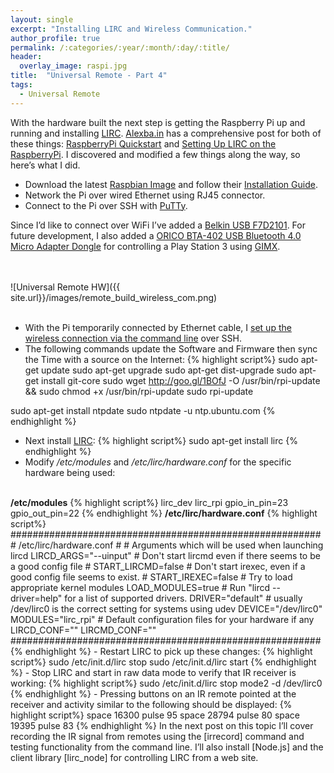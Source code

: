 ```yaml
---
layout: single
excerpt: "Installing LIRC and Wireless Communication."
author_profile: true
permalink: /:categories/:year/:month/:day/:title/
header:
  overlay_image: raspi.jpg
title:  "Universal Remote - Part 4"
tags:
  - Universal Remote
---
```


With the hardware built the next step is getting the Raspberry Pi up and running and installing [LIRC]. [Alexba.in] has a comprehensive post for both of these things: [RaspberryPi Quickstart] and [Setting Up LIRC on the RaspberryPi]. I discovered and modified a few things along the way, so here’s what I did.

- Download the latest [Raspbian Image] and follow their [Installation Guide].
- Network the Pi over wired Ethernet using RJ45 connector.
- Connect to the Pi over SSH with [PuTTy].

Since I’d like to connect over WiFi I’ve added a [Belkin USB F7D2101]. For future development, I also added a [ORICO BTA-402 USB Bluetooth 4.0 Micro Adapter Dongle] for controlling a Play Station 3 using [GIMX].

<br><br>
![Universal Remote HW]({{ site.url}}/images/remote_build_wireless_com.png)
<br><br>

- With the Pi temporarily connected by Ethernet cable, I [set up the wireless connection via the command line] over SSH.    
- The following commands update the Software and Firmware then sync the Time with a source on the Internet:
{% highlight script%}
sudo apt-get update
sudo apt-get upgrade
sudo apt-get dist-upgrade
sudo apt-get install git-core
sudo wget http://goo.gl/1BOfJ -O /usr/bin/rpi-update && sudo chmod +x /usr/bin/rpi-update
sudo rpi-update

sudo apt-get install ntpdate
sudo ntpdate -u ntp.ubuntu.com
{% endhighlight %}
- Next install [LIRC]:
{% highlight script%}
sudo apt-get install lirc
{% endhighlight %}
- Modify <i>/etc/modules</i> and <i>/etc/lirc/hardware.conf</i> for the specific hardware being used:
<br>
<b>/etc/modules</b>
{% highlight script%}
lirc_dev    
lirc_rpi gpio_in_pin=23 gpio_out_pin=22
{% endhighlight %}
<b>/etc/lirc/hardware.conf</b>
{% highlight script%}
########################################################    
# /etc/lirc/hardware.conf    
#    
# Arguments which will be used when launching lircd    
LIRCD_ARGS="--uinput"    
# Don't start lircmd even if there seems to be a good config file    
# START_LIRCMD=false    
# Don't start irexec, even if a good config file seems to exist.    
# START_IREXEC=false    
# Try to load appropriate kernel modules LOAD_MODULES=true    
# Run "lircd --driver=help" for a list of supported drivers.    
DRIVER="default"    
# usually /dev/lirc0 is the correct setting for systems using udev    
DEVICE="/dev/lirc0"    
MODULES="lirc_rpi"
# Default configuration files for your hardware if any    
LIRCD_CONF="" LIRCMD_CONF=""    
########################################################    
{% endhighlight %}
- Restart LIRC to pick up these changes:    
{% highlight script%}
sudo /etc/init.d/lirc stop
sudo /etc/init.d/lirc start
{% endhighlight %}
- Stop LIRC and start in raw data mode to verify that IR receiver is working:
{% highlight script%}
sudo /etc/init.d/lirc stop
mode2 -d /dev/lirc0
{% endhighlight %}
- Pressing buttons on an IR remote pointed at the receiver and activity similar to the following should be displayed:
{% highlight script%}
space 16300    
pulse 95    
space 28794    
pulse 80    
space 19395    
pulse 83    
{% endhighlight %}
In the next post on this topic I’ll cover recording the IR signal from remotes using the [irrecord] command and testing functionality from the command line. I’ll also install [Node.js] and the client library [lirc_node] for controlling LIRC from a web site.     


[LIRC]: http://www.lirc.org/
[Alexba.in]: http://alexba.in/
[RaspberryPi Quickstart]: http://alexba.in/blog/2013/01/04/raspberrypi-quickstart/
[Setting Up LIRC on the RaspberryPi]: http://alexba.in/blog/2013/01/06/setting-up-lirc-on-the-raspberrypi/

[Raspbian Image]: https://www.raspberrypi.org/downloads/raspbian/
[Installation Guide]: https://www.raspberrypi.org/documentation/installation/installing-images/README.md
[PuTTy]: http://www.putty.org/

[Belkin USB F7D2101]: http://www.belkin.com/us/support-product?pid=01t80000002G16OAAS&clickid=w1SRafxTOUl3RfRz3MQE83ZCUkkXNDQxxw-FSE0&utm_campaign=Belkin+Store+Home+Page&utm_medium=affiliate&utm_source=impactradius&irgwc=1
[ORICO BTA-402 USB Bluetooth 4.0 Micro Adapter Dongle]: https://www.amazon.com/ORICO-BTA-402-Bluetooth-Adapter-Controller/dp/B00AKO7XOW/ref=cm_cr_arp_d_product_top?ie=UTF8
[GIMX]: https://gimx.fr/wiki/index.php?title=Main_Page

[set up the wireless connection via the command line]: https://www.raspberrypi.org/documentation/configuration/wireless/wireless-cli.md

[irrecord]: http://www.lirc.org/html/irrecord.html
[Node.js]: https://nodejs.org
[lirc_node]: https://github.com/alexbain/lirc_node
